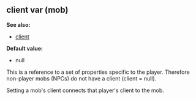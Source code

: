## client var (mob)
**See also:**
*   [client](/client)
<!-- -->
**Default value:**
*   null


This is a reference to a set of properties specific to the
player. Therefore non-player mobs (NPCs) do not have a client (client =
null). 

Setting a mob\'s client connects that player\'s client
to the mob.